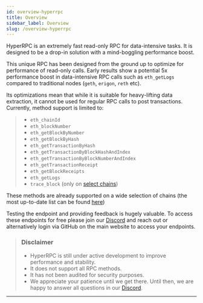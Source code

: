 ```yaml
---
id: overview-hyperrpc
title: Overview
sidebar_label: Overview
slug: /overview-hyperrpc
---
```


HyperRPC is an extremely fast read-only RPC for data-intensive tasks. It is designed to be a drop-in solution with a mind-boggling performance boost.

This unique RPC has been designed from the ground up to optimize for performance of read-only calls. Early results show a potential 5x performance boost in data-intensive RPC calls such as `eth_getLogs` compared to traditional nodes (`geth`, `erigon`, `reth` etc).

Its optimizations mean that while it is suitable for heavy-lifting data extraction, it cannot be used for regular RPC calls to post transactions. Currently, method support is limited to:

> - `eth_chainId`
> - `eth_blockNumber`
> - `eth_getBlockByNumber`
> - `eth_getBlockByHash`
> - `eth_getTransactionByHash`
> - `eth_getTransactionByBlockHashAndIndex`
> - `eth_getTransactionByBlockNumberAndIndex`
> - `eth_getTransactionReceipt`
> - `eth_getBlockReceipts`
> - `eth_getLogs`
> - `trace_block` (only on [select chains](./hyperrpc-supported-networks))

These methods are already supported on a wide selection of chains (the most up-to-date list can be found [here](./hyperrpc-supported-networks))

Testing the endpoint and providing feedback is hugely valuable. To access these endpoints for free please join our [Discord](https://discord.gg/Q9qt8gZ2fX) and reach out or alternatively login via GitHub on the main website to access your endpoints.

> ### Disclaimer
>
> - HyperRPC is still under active development to improve performance and stability.
> - It does not support all RPC methods.
> - It has not been audited for security purposes.
> - We appreciate your patience until we get there. Until then, we are happy to answer all questions in our [Discord](https://discord.gg/Q9qt8gZ2fX).

---
